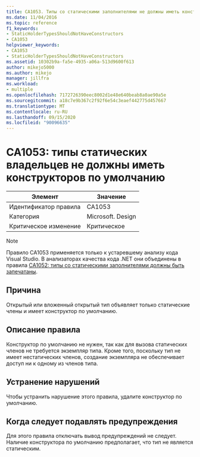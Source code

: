 ```yaml
---
title: CA1053. Типы со статическими заполнителями не должны иметь конструкторы
ms.date: 11/04/2016
ms.topic: reference
f1_keywords:
- StaticHolderTypesShouldNotHaveConstructors
- CA1053
helpviewer_keywords:
- CA1053
- StaticHolderTypesShouldNotHaveConstructors
ms.assetid: 10302b9a-fa5e-4935-a06a-513d9600f613
author: mikejo5000
ms.author: mikejo
manager: jillfra
ms.workload:
- multiple
ms.openlocfilehash: 7172726390eec8002d1e48e640beab8a0ae90a5e
ms.sourcegitcommit: a18c7e9b367c2f92f6e54c3eaef442775d457667
ms.translationtype: MT
ms.contentlocale: ru-RU
ms.lasthandoff: 09/15/2020
ms.locfileid: "90096635"
---
```

# <a name="ca1053-static-holder-types-should-not-have-default-constructors"></a>CA1053: типы статических владельцев не должны иметь конструкторов по умолчанию

|Элемент|Значение|
|-|-|
|Идентификатор правила|CA1053|
|Категория|Microsoft. Design|
|Критическое изменение|Критическое|

> [!NOTE]
> Правило CA1053 применяется только к устаревшему анализу кода Visual Studio. В анализаторах качества кода .NET они объединены в правила [CA1052: типы со статическими заполнителями должны быть запечатаны](ca1052.md).

## <a name="cause"></a>Причина

Открытый или вложенный открытый тип объявляет только статические члены и имеет конструктор по умолчанию.

## <a name="rule-description"></a>Описание правила

Конструктор по умолчанию не нужен, так как для вызова статических членов не требуется экземпляр типа. Кроме того, поскольку тип не имеет нестатических членов, создание экземпляра не обеспечивает доступ ни к одному из членов типа.

## <a name="how-to-fix-violations"></a>Устранение нарушений

Чтобы устранить нарушение этого правила, удалите конструктор по умолчанию.

## <a name="when-to-suppress-warnings"></a>Когда следует подавлять предупреждения

Для этого правила отключать вывод предупреждений не следует. Наличие конструктора по умолчанию предполагает, что тип не является статическим.
